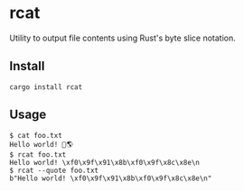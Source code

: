 # rcat

Utility to output file contents using Rust's byte slice notation.

## Install

```
cargo install rcat
```

## Usage

```
$ cat foo.txt
Hello world! 👋🌎
$ rcat foo.txt
Hello world! \xf0\x9f\x91\x8b\xf0\x9f\x8c\x8e\n
$ rcat --quote foo.txt
b"Hello world! \xf0\x9f\x91\x8b\xf0\x9f\x8c\x8e\n"
```
